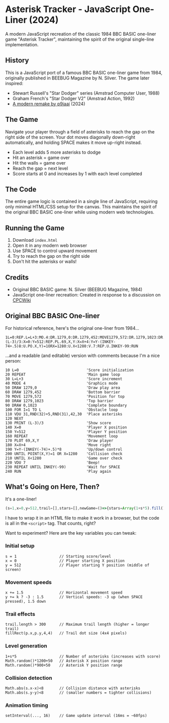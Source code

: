 # Asterisk Tracker - JavaScript One-Liner (2024)

A modern JavaScript recreation of the classic 1984 BBC BASIC one-liner game "Asterisk Tracker", maintaining the spirit of the original single-line implementation.

## History

This is a JavaScript port of a famous BBC BASIC one-liner game from 1984, originally published in BEEBUG Magazine by N. Silver. The game later inspired:
- Stewart Russell's "Star Dodger" series (Amstrad Computer User, 1988)
- Graham French's "Star Dodger V2" (Amstrad Action, 1992)
- [A modern remake by p9iaai](https://github.com/p9iaai/StarDodgerV2-2024Remake) (2024)

## The Game

Navigate your player through a field of asterisks to reach the gap on the right side of the screen. Your dot moves diagonally down-right automatically, and holding SPACE makes it move up-right instead.

- Each level adds 5 more asterisks to dodge
- Hit an asterisk = game over
- Hit the walls = game over
- Reach the gap = next level
- Score starts at 0 and increases by 1 with each level completed

## The Code

The entire game logic is contained in a single line of JavaScript, requiring only minimal HTML/CSS setup for the canvas. This maintains the spirit of the original BBC BASIC one-liner while using modern web technologies.

## Running the Game

1. Download `index.html`
2. Open it in any modern web browser
3. Use SPACE to control upward movement
4. Try to reach the gap on the right side
5. Don't hit the asterisks or walls!

## Credits

- Original BBC BASIC game: N. Silver (BEEBUG Magazine, 1984)
- JavaScript one-liner recreation: Created in response to a discussion on [CPCWiki](https://www.cpcwiki.eu/forum/general-discussion/i-ve-recreated-an-old-cpc-type-in-game/)

## Original BBC BASIC One-liner

For historical reference, here's the original one-liner from 1984...

```basic
1L=0:REP.L=L+3:MO.4:DR.1279,0:DR.1279,452:MOVE1279,572:DR.1279,1023:DR.0,1023:F.I=1TOL:V.31,RND(32)+5,RND(31),42,30:N.:P.(L-3)/3:X=0:Y=512:REP.PL.69,X,Y:X=X+4:Y=Y-(INKEY-74+.5)8:U.PO.X,Y)=1ORX=1280:U.X<1280:V.7:REP.U.INKEY-99:RUN
```

...and a readable (and editable) version with comments because I'm a nice person:

```basic
10 L=0                              'Score initialization
20 REPEAT                           'Main game loop
30 L=L+3                            'Score increment
40 MODE 4                           'Graphics mode
50 DRAW 1279,0                      'Draw play area
60 DRAW 1279,452                    'Bottom barrier
70 MOVE 1279,572                    'Position for top
80 DRAW 1279,1023                   'Top barrier
90 DRAW 0,1023                      'Complete boundary
100 FOR I=1 TO L                    'Obstacle loop
110 VDU 31,RND(32)+5,RND(31),42,30  'Place asterisks
120 NEXT
130 PRINT (L-3)/3                   'Show score
140 X=0                             'Player X position
150 Y=512                           'Player Y position
160 REPEAT                          'Movement loop
170 PLOT 69,X,Y                     'Draw player
180 X=X+4                           'Move right
190 Y=Y-(INKEY(-74)+.5)*8           'Up/down control
200 UNTIL POINT(X,Y)=1 OR X=1280    'Collision check
210 UNTIL X<1280                    'Game over check
220 VDU 7                           'Beep!
230 REPEAT UNTIL INKEY(-99)         'Wait for SPACE
240 RUN                             'Play again
```


## What's Going on Here, Then?

It's a one-liner!

```javascript
(s=1,x=0,y=512,trail=[],stars=[],newGame=()=>{stars=Array(1+s*5).fill().map(()=>({x:Math.random()*1200+50,y:Math.random()*900+50}))},newGame(),addEventListener('keydown',e=>k=e.code=='Space'),addEventListener('keyup',e=>k=0),setInterval(()=>{with(g.getContext`2d`){clearRect(0,0,1280,1024);fillStyle='#fff';fillRect(1279,0,1,452);fillRect(1279,572,1,451);font='16px monospace';stars.forEach(s=>fillText('*',s.x,s.y));trail.push({x,y});if(trail.length>300)trail.shift();trail.forEach((p,i)=>fillRect(p.x,p.y,4,4));x+=1.5;y+=k?-3:1.5;if(stars.some(s=>Math.abs(s.x-x)<8&&Math.abs(s.y-y)<8)||y<0||y>1023||(x>=1279&&(y<=452||y>=572))){s=1;x=0;y=512;trail=[];k=0;newGame();alert('Game Over!\nPress OK to play again')}else if(x>=1279&&y>452&&y<572){alert(`Score: ${s}\nPress OK for next level`);s++;x=0;y=512;trail=[];k=0;newGame()}}}),16)
```

I have to wrap it in an HTML file to make it work in a browser, but the code is all in the `<script>` tag. That counts, right?

Want to experiment? Here are the key variables you can tweak:

### Initial setup
```
s = 1                   // Starting score/level
x = 0                   // Player starting X position
y = 512                 // Player starting Y position (middle of screen)
```

### Movement speeds
```
x += 1.5                // Horizontal movement speed
y += k ? -3 : 1.5       // Vertical speeds: -3 up (when SPACE pressed), 1.5 down
```

### Trail effects
```
trail.length > 300      // Maximum trail length (higher = longer trail)
fillRect(p.x,p.y,4,4)   // Trail dot size (4x4 pixels)
```

### Level generation
```
1+s*5                   // Number of asterisks (increases with score)
Math.random()*1200+50   // Asterisk X position range
Math.random()*900+50    // Asterisk Y position range
```

### Collision detection

```
Math.abs(s.x-x)<8       // Collision distance with asterisks
Math.abs(s.y-y)<8       // (smaller numbers = tighter collisions)
```
### Animation timing
```
setInterval(..., 16)    // Game update interval (16ms = ~60fps)
```
